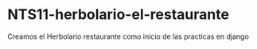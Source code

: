 # NTS11-herbolario-el-restaurante
Creamos el Herbolario restaurante como inicio de las practicas en django
